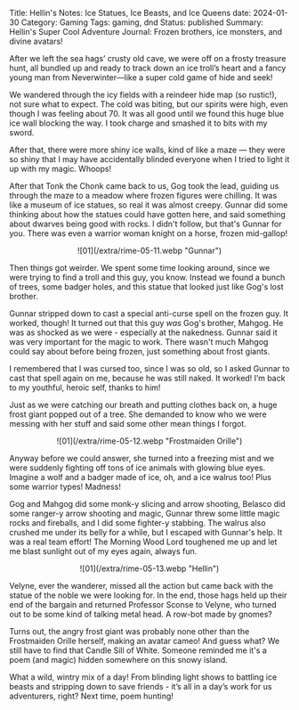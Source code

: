 Title: Hellin's Notes: Ice Statues, Ice Beasts, and Ice Queens
date: 2024-01-30
Category: Gaming
Tags: gaming, dnd
Status: published
Summary: Hellin's Super Cool Adventure Journal: Frozen brothers, ice monsters, and divine avatars!

After we left the sea hags’ crusty old cave, we were off on a frosty treasure
hunt, all bundled up and ready to track down an ice troll’s heart and a fancy
young man from Neverwinter—like a super cold game of hide and seek!

We wandered through the icy fields with a reindeer hide map (so rustic!), not
sure what to expect. The cold was biting, but our spirits were high, even
though I was feeling about 70. It was all good until we found this huge blue
ice wall blocking the way. I took charge and smashed it to bits with my sword.

After that, there were more shiny ice walls, kind of like a maze — they were so
shiny that I may have accidentally blinded everyone when I tried to light it up
with my magic. Whoops!

After that Tonk the Chonk came back to us, Gog took the lead, guiding us
through the maze to a meadow where frozen figures were chilling. It was like a
museum of ice statues, so real it was almost creepy. Gunnar did some thinking
about how the statues could have gotten here, and said something about dwarves
being good with rocks. I didn't follow, but that's Gunnar for you. There was
even a warrior woman knight on a horse, frozen mid-gallop!

<center>
![01](/extra/rime-05-11.webp "Gunnar")
</center>

Then things got weirder. We spent some time looking around, since we were
trying to find a troll and this guy, you know. Instead we found a bunch of
trees, some badger holes, and this statue that looked just like Gog's lost
brother.

Gunnar stripped down to cast a special anti-curse spell on the frozen guy. It
worked, though! It turned out that this guy *was* Gog's brother, Mahgog. He was
as shocked as we were - especially at the nakedness. Gunnar said it was very
important for the magic to work. There wasn't much Mahgog could say about
before being frozen, just something about frost giants.

I remembered that I was cursed too, since I was so old, so I asked Gunnar to
cast that spell again on me, because he was still naked. It worked! I’m back to
my youthful, heroic self, thanks to him!

Just as we were catching our breath and putting clothes back on, a huge frost
giant popped out of a tree. She demanded to know who we were messing with her
stuff and said some other mean things I forgot.

<center>
![01](/extra/rime-05-12.webp "Frostmaiden Orille")
</center>

Anyway before we could answer, she turned into a freezing mist and we were
suddenly fighting off tons of ice animals with glowing blue eyes. Imagine a
wolf and a badger made of ice, oh, and a ice walrus too! Plus some warrior
types! Madness!

Gog and Mahgog did some monk-y slicing and arrow shooting, Belasco did some
ranger-y arrow shooting and magic, Gunnar threw some little magic rocks and
fireballs, and I did some fighter-y stabbing. The walrus also crushed me under
its belly for a while, but I escaped with Gunnar's help. It was a real team
effort! The Morning Wood Lord toughened me up and let me blast sunlight out of
my eyes again, always fun.

<center>
![01](/extra/rime-05-13.webp "Hellin")
</center>

Velyne, ever the wanderer, missed all the action but came back with the statue
of the noble we were looking for. In the end, those hags held up their end of
the bargain and returned Professor Sconse to Velyne, who turned out to be some
kind of talking metal head. A row-bot made by gnomes?

Turns out, the angry frost giant was probably none other than the Frostmaiden
Orille herself, making an avatar cameo! And guess what? We still have to find
that Candle Sill of White. Someone reminded me it's a poem (and magic) hidden
somewhere on this snowy island.

What a wild, wintry mix of a day! From blinding light shows to battling ice
beasts and stripping down to save friends - it’s all in a day’s work for us
adventurers, right? Next time, poem hunting!
